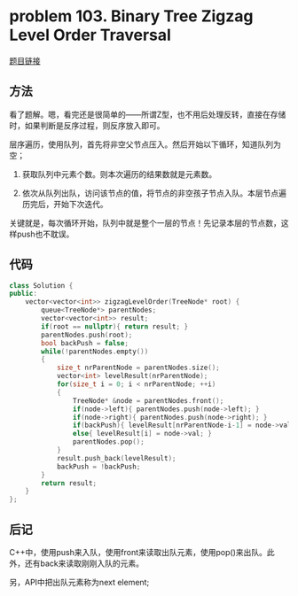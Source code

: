 # problem 103. Binary Tree Zigzag Level Order Traversal

[题目链接](https://leetcode.com/problems/binary-tree-zigzag-level-order-traversal/)

## 方法

看了题解。嗯，看完还是很简单的——所谓Z型，也不用后处理反转，直接在存储时，如果判断是反序过程，则反序放入即可。

层序遍历，使用队列，首先将非空父节点压入。然后开始以下循环，知道队列为空；

1. 获取队列中元素个数。则本次遍历的结果数就是元素数。

2. 依次从队列出队，访问该节点的值，将节点的非空孩子节点入队。本层节点遍历完后，开始下次迭代。

关键就是，每次循环开始，队列中就是整个一层的节点！先记录本层的节点数，这样push也不耽误。

## 代码

```C++
class Solution {
public:
    vector<vector<int>> zigzagLevelOrder(TreeNode* root) {
        queue<TreeNode*> parentNodes;
        vector<vector<int>> result;
        if(root == nullptr){ return result; }
        parentNodes.push(root);
        bool backPush = false;
        while(!parentNodes.empty())
        {
            size_t nrParentNode = parentNodes.size();
            vector<int> levelResult(nrParentNode);
            for(size_t i = 0; i < nrParentNode; ++i)
            {
                TreeNode* &node = parentNodes.front();
                if(node->left){ parentNodes.push(node->left); }
                if(node->right){ parentNodes.push(node->right); }
                if(backPush){ levelResult[nrParentNode-i-1] = node->val; }
                else{ levelResult[i] = node->val; }
                parentNodes.pop();
            }
            result.push_back(levelResult);
            backPush = !backPush;
        }
        return result;
    }
};
```
## 后记

C++中，使用push来入队，使用front来读取出队元素，使用pop()来出队。此外，还有back来读取刚刚入队的元素。

另，API中把出队元素称为next element;


